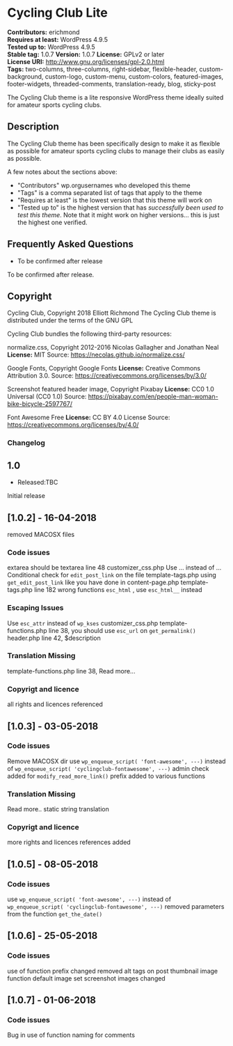 # Cycling Club Lite

**Contributors:** erichmond  
**Requires at least:** WordPress 4.9.5  
**Tested up to:** WordPress 4.9.5  
**Stable tag:** 1.0.7 
**Version:** 1.0.7
**License:** GPLv2 or later  
**License URI:** http://www.gnu.org/licenses/gpl-2.0.html  
**Tags:** two-columns, three-columns, right-sidebar, flexible-header, custom-background, custom-logo, custom-menu, custom-colors, featured-images, footer-widgets, threaded-comments, translation-ready, blog, sticky-post

The Cycling Club theme is a lite responsive WordPress theme ideally suited for amateur sports cycling clubs.

## Description

The Cycling Club theme has been specifically design to make it as flexible as possible for amateur sports cycling clubs to manage their clubs as easily as possible. 
 
A few notes about the sections above:
 
*   "Contributors" wp.orgusernames who developed this theme
*   "Tags" is a comma separated list of tags that apply to the theme
*   "Requires at least" is the lowest version that this theme will work on
*   "Tested up to" is the highest version that has *successfully been used to test this theme*. Note that it might work on
higher versions... this is just the highest one verified.


## Frequently Asked Questions

* To be confirmed after release
 
To be confirmed after release.


## Copyright

Cycling Club, Copyright 2018 Elliott Richmond
The Cycling Club theme is distributed under the terms of the GNU GPL

Cycling Club bundles the following third-party resources:

normalize.css, Copyright 2012-2016 Nicolas Gallagher and Jonathan Neal
**License:** MIT
Source: https://necolas.github.io/normalize.css/

Google Fonts, Copyright Google Fonts
**License:**  Creative Commons Attribution 3.0.
Source: https://creativecommons.org/licenses/by/3.0/

Screenshot featured header image, Copyright Pixabay
**License:** CC0 1.0 Universal (CC0 1.0) 
Source: https://pixabay.com/en/people-man-woman-bike-bicycle-2597767/

Font Awesome Free
**License:** CC BY 4.0 License
Source: https://creativecommons.org/licenses/by/4.0/

### Changelog

## 1.0
* Released:TBC

Initial release

## [1.0.2] - 16-04-2018
removed MACOSX files
### Code issues
extarea should be textarea line 48 customizer_css.php
Use &hellip; instead of ...
Conditional check for `edit_post_link` on the file template-tags.php using `get_edit_post_link` like you have done in content-page.php template-tags.php line 182 wrong functions `esc_html` , use `esc_html__` instead
### Escaping Issues
Use `esc_attr` instead of `wp_kses` customizer_css.php
template-functions.php line 38, you should use `esc_url` on `get_permalink()`
header.php line 42, $description
### Translation Missing
template-functions.php line 38, Read more...
### Copyrigt and licence
all rights and licences referenced

## [1.0.3] - 03-05-2018
### Code issues
Remove MACOSX dir
use `wp_enqueue_script( 'font-awesome', ---)` instead of `wp_enqueue_script( 'cyclingclub-fontawesome', ---)`
admin check added for `modify_read_more_link()`
prefix added to various functions
### Translation Missing
Read more.. static string translation
### Copyrigt and licence
more rights and licences references added

## [1.0.5] - 08-05-2018
### Code issues
use `wp_enqueue_script( 'font-awesome', ---)` instead of `wp_enqueue_script( 'cyclingclub-fontawesome', ---)`
removed parameters from the function `get_the_date()`

## [1.0.6] - 25-05-2018
### Code issues
use of function prefix changed
removed alt tags on post thumbnail image function
default image set
screenshot images changed

## [1.0.7] - 01-06-2018
### Code issues
Bug in use of function naming for comments
